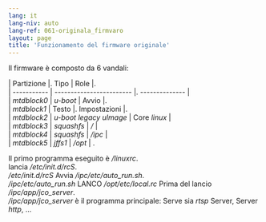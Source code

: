 ```yaml
---
lang: it
lang-niv: auto
lang-ref: 061-originala_firmvaro
layout: page
title: 'Funzionamento del firmware originale'
---
```


Il firmware è composto da 6 vandali:  

| Partizione |. Tipo | Role |.  
 | ----------- | ------------------------ |. -------------- |  
 |   _mtdblock0_   |   _u-boot_                 | Avvio |.  
 |   _mtdblock1_   | Testo |. Impostazioni |.  
 |   _mtdblock2_   |   _u-boot legacy uImage_   | Core   _linux_   |  
 |   _mtdblock3_   |   _squashfs_               |   _/_             |  
 |   _mtdblock4_   |   _squashfs_               |   _/ipc_          |  
 |   _mtdblock5_   |   _jffs1_                  |   _/opt_          | . 

Il primo programma eseguito è   _/linuxrc_.    
 lancia   _/etc/init.d/rcS_.    
 _/etc/init.d/rcS_   Avvia   _/ipc/etc/auto\_run.sh_.    
 _/ipc/etc/auto\_run.sh_   LANCO   _/opt/etc/local.rc_   Prima del lancio   _/ipc/app/jco\_server_.    
 _/ipc/app/jco\_server_   è il programma principale: Serve sia   _rtsp_  Server, Server   _http_, ...  

